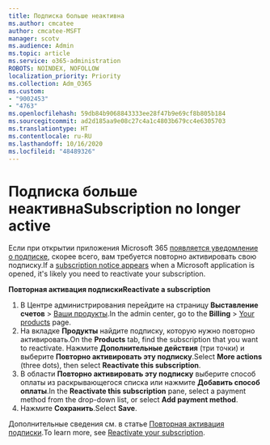 ```yaml
---
title: Подписка больше неактивна
ms.author: cmcatee
author: cmcatee-MSFT
manager: scotv
ms.audience: Admin
ms.topic: article
ms.service: o365-administration
ROBOTS: NOINDEX, NOFOLLOW
localization_priority: Priority
ms.collection: Adm_O365
ms.custom:
- "9002453"
- "4763"
ms.openlocfilehash: 59db84b9068843333ee28f47b9e69cf8b805b184
ms.sourcegitcommit: ad2d185aa9e08c27c4a1c4803b679cc4e6305703
ms.translationtype: HT
ms.contentlocale: ru-RU
ms.lasthandoff: 10/16/2020
ms.locfileid: "48489326"
---
```

# <a name="subscription-no-longer-active"></a><span data-ttu-id="11e6a-102">Подписка больше неактивна</span><span class="sxs-lookup"><span data-stu-id="11e6a-102">Subscription no longer active</span></span>

<span data-ttu-id="11e6a-103">Если при открытии приложения Microsoft 365 [появляется уведомление о подписке](https://support.microsoft.com/office/a-subscription-notice-appears-when-i-open-a-microsoft-365-application-4cabe32c-f594-4c0e-9191-3d3ade10cceb), скорее всего, вам требуется повторно активировать свою подписку.</span><span class="sxs-lookup"><span data-stu-id="11e6a-103">If a [subscription notice appears](https://support.microsoft.com/office/a-subscription-notice-appears-when-i-open-a-microsoft-365-application-4cabe32c-f594-4c0e-9191-3d3ade10cceb) when a Microsoft application is opened, it's likely you need to reactivate your subscription.</span></span>

<span data-ttu-id="11e6a-104">**Повторная активация подписки**</span><span class="sxs-lookup"><span data-stu-id="11e6a-104">**Reactivate a subscription**</span></span>

1. <span data-ttu-id="11e6a-105">В Центре администрирования перейдите на страницу **Выставление счетов** > [Ваши продукты](https://go.microsoft.com/fwlink/p/?linkid=842054).</span><span class="sxs-lookup"><span data-stu-id="11e6a-105">In the admin center, go to the **Billing** > [Your products](https://go.microsoft.com/fwlink/p/?linkid=842054) page.</span></span>
2. <span data-ttu-id="11e6a-106">На вкладке **Продукты** найдите подписку, которую нужно повторно активировать.</span><span class="sxs-lookup"><span data-stu-id="11e6a-106">On the **Products** tab, find the subscription that you want to reactivate.</span></span> <span data-ttu-id="11e6a-107">Нажмите **Дополнительные действия** (три точки) и выберите **Повторно активировать эту подписку**.</span><span class="sxs-lookup"><span data-stu-id="11e6a-107">Select **More actions** (three dots), then select **Reactivate this subscription**.</span></span>
3. <span data-ttu-id="11e6a-108">В области **Повторно активировать эту подписку** выберите способ оплаты из раскрывающегося списка или нажмите **Добавить способ оплаты**.</span><span class="sxs-lookup"><span data-stu-id="11e6a-108">In the **Reactivate this subscription** pane, select a payment method from the drop-down list, or select **Add payment method**.</span></span>
4. <span data-ttu-id="11e6a-109">Нажмите **Сохранить**.</span><span class="sxs-lookup"><span data-stu-id="11e6a-109">Select **Save**.</span></span>

<span data-ttu-id="11e6a-110">Дополнительные сведения см. в статье [Повторная активация подписки](https://docs.microsoft.com/microsoft-365/commerce/subscriptions/reactivate-your-subscription).</span><span class="sxs-lookup"><span data-stu-id="11e6a-110">To learn more, see [Reactivate your subscription](https://docs.microsoft.com/microsoft-365/commerce/subscriptions/reactivate-your-subscription).</span></span>